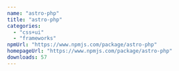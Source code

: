 ```yaml
---
name: "astro-php"
title: "astro-php"
categories:
  - "css+ui"
  - "frameworks"
npmUrl: "https://www.npmjs.com/package/astro-php"
homepageUrl: "https://www.npmjs.com/package/astro-php"
downloads: 57
---
```

